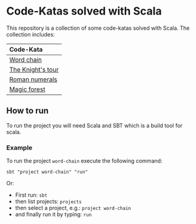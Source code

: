# Code-Katas solved with Scala

This repository is a collection of some code-katas solved with Scala. The collection includes:

|                        Code-Kata                                    |
|:--------------------------------------------------------------------|
| [Word chain](word-chain/README.md)                                  |
| [The Knight's tour](the-knight-tour/README.md)                      |
| [Roman numerals](roman-numerals/README.md)                          |
| [Magic forest](magic-forest/README.md)                              |


## How to run
To run the project you will need Scala and SBT which is a build tool for scala.

### Example
To run the project `word-chain` execute the following command:

```sbt "project word-chain" "run"```

Or:
* First run:
`sbt`
* then list projects:
`projects`
* then select a project, e.g.:
`project word-chain`
* and finally run it by typing:
`run`
